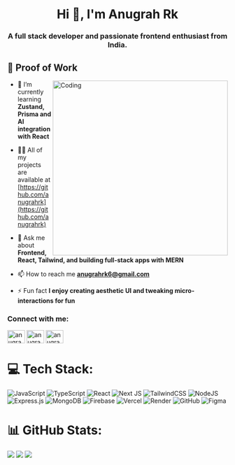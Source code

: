 <h1 align="center">Hi 👋, I'm Anugrah Rk</h1>

<h3 align="center">A full stack developer and passionate frontend enthusiast from India.</h3>

## 🚀 Proof of Work

<img align="right" alt="Coding" width="400" src="https://user-images.githubusercontent.com/58109796/233058941-9dd6c50a-a5ea-45fd-b788-c3bb8e00bffe.gif">

- 🌱 I’m currently learning **Zustand, Prisma and AI integration with React**

- 👨‍💻 All of my projects are available at [https://github.com/anugrahrk](https://github.com/anugrahrk)

- 💬 Ask me about **Frontend, React, Tailwind, and building full-stack apps with MERN**

- 📫 How to reach me **anugrahrk6@gmail.com**

- ⚡ Fun fact **I enjoy creating aesthetic UI and tweaking micro-interactions for fun**

<h3 align="left">Connect with me:</h3>
<p align="left">
<a href="https://linkedin.com/in/anugrahrk" target="blank"><img align="center" src="https://raw.githubusercontent.com/rahuldkjain/github-profile-readme-generator/master/src/images/icons/Social/linked-in-alt.svg" alt="anugrah-rk" height="30" width="40" /></a>
<a href="https://leetcode.com/u/anugrahrk6/" target="blank"><img align="center" src="https://raw.githubusercontent.com/rahuldkjain/github-profile-readme-generator/master/src/images/icons/Social/leet-code.svg" alt="anugrahrk" height="30" width="40" /></a>
<a href="https://www.geeksforgeeks.org/user/anugra8hbg/" target="blank"><img align="center" src="https://raw.githubusercontent.com/rahuldkjain/github-profile-readme-generator/master/src/images/icons/Social/geeks-for-geeks.svg" alt="anugrah_rk" height="30" width="40" /></a>
</p>

# 💻 Tech Stack:
![JavaScript](https://img.shields.io/badge/javascript-%23323330.svg?style=for-the-badge&logo=javascript&logoColor=%23F7DF1E)
![TypeScript](https://img.shields.io/badge/typescript-%23007ACC.svg?style=for-the-badge&logo=typescript&logoColor=white)
![React](https://img.shields.io/badge/react-%2320232a.svg?style=for-the-badge&logo=react&logoColor=%2361DAFB)
![Next JS](https://img.shields.io/badge/Next-black?style=for-the-badge&logo=next.js&logoColor=white)
![TailwindCSS](https://img.shields.io/badge/tailwindcss-%2338B2AC.svg?style=for-the-badge&logo=tailwind-css&logoColor=white)
![NodeJS](https://img.shields.io/badge/node.js-6DA55F?style=for-the-badge&logo=node.js&logoColor=white)
![Express.js](https://img.shields.io/badge/express.js-%23404d59.svg?style=for-the-badge&logo=express&logoColor=%2361DAFB)
![MongoDB](https://img.shields.io/badge/MongoDB-%234ea94b.svg?style=for-the-badge&logo=mongodb&logoColor=white)
![Firebase](https://img.shields.io/badge/firebase-%23039BE5.svg?style=for-the-badge&logo=firebase)
![Vercel](https://img.shields.io/badge/vercel-%23000000.svg?style=for-the-badge&logo=vercel&logoColor=white)
![Render](https://img.shields.io/badge/Render-%46E3B7.svg?style=for-the-badge&logo=render&logoColor=white)
![GitHub](https://img.shields.io/badge/github-%23121011.svg?style=for-the-badge&logo=github&logoColor=white)
![Figma](https://img.shields.io/badge/figma-%23F24E1E.svg?style=for-the-badge&logo=figma&logoColor=white)

# 📊 GitHub Stats:
![](https://github-readme-stats.vercel.app/api?username=anugrahrk&theme=dark&hide_border=false&include_all_commits=true&count_private=true)
![](https://github-readme-streak-stats.herokuapp.com/?user=anugrahrk&theme=dark&hide_border=false)
![](https://github-readme-stats.vercel.app/api/top-langs/?username=anugrahrk&theme=dark&hide_border=false&include_all_commits=true&count_private=true&layout=compact)
